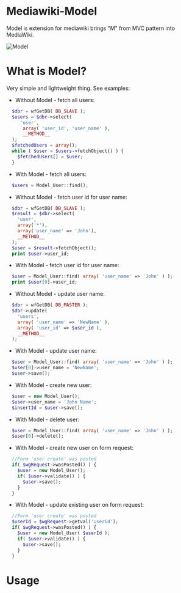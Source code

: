 Mediawiki-Model
===============

Model is extension for mediawiki brings "M" from MVC pattern into MediaWiki.

![Model](http://i.imgur.com/kn1bvbB.png)

What is Model?
==============

Very simple and lightweight thing. See examples:

- Without Model - fetch all users:
  
```php
  $dbr = wfGetDB( DB_SLAVE );
  $users = $dbr->select(
     'user',
      array( 'user_id', 'user_name' ),
      __METHOD__   
  );
  $fetchedUsers = array();
  while ( $user = $users->fetchObject() ) {
    $fetchedUsers[] = $user;
  }
```

- With Model - fetch all users:
  
```php
  $users = Model_User::find();
```

- Without Model - fetch user id for user name:

```php
  $dbr = wfGetDB( DB_SLAVE );
  $result = $dbr->select(
    'user',
    array('*'),
    array('user_name' => 'John'),
    __METHOD__
  );
  $user = $result->fetchObject();
  print $user->user_id;
```
  
- With Model - fetch user id for user name:

```php
  $user = Model_User::find( array( 'user_name' => 'John' ) );
  print $user[0]->user_id;
```

- Without Model - update user name:
```php
  $dbr = wfGetDB( DB_MASTER );
  $dbr->update(
    'users',
    array( 'user_name' => 'NewName' ),
    array( 'user_id' => $user_id ),
    __METHOD__
  );
```

- With Model - update user name:
```php
  $user = Model_User::find( array( 'user_name' => 'John' ) );
  $user[0]->user_name = 'NewName';
  $user->save();
```

- With Model - create new user:
```php
  $user = new Model_User();
  $user->user_name = 'John Name';
  $insertId = $user->save();
```

- With Model - delete user:
```php
  $user = Model_User::find( array( 'user_name' => 'John' ) );
  $user[0]->delete();
```

- With Model - create new user on form request:
```php
  //Form 'user create' was posted
  if( $wgRequest->wasPosted() ) {
    $user = new Model_User();
    if( $user->validate() ) {
      $user->save();
    } 
  }
```

- With Model - update existing user on form request:
```php
  //Form 'user create' was posted
  $userId = $wgRequest->getval('userid');
  if( $wgRequest->wasPosted() ) {
    $user = new Model_User( $userId );
    if( $user->validate() ) {
      $user->save();
    }
  }
```

Usage
======
